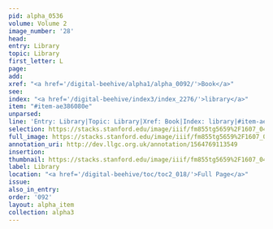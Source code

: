 ```yaml
---
pid: alpha_0536
volume: Volume 2
image_number: '28'
head: 
entry: Library
topic: Library
first_letter: L
page: 
add: 
xref: "<a href='/digital-beehive/alpha1/alpha_0092/'>Book</a>"
see: 
index: "<a href='/digital-beehive/index3/index_2276/'>library</a>"
item: "#item-ae386080e"
unparsed: 
line: 'Entry: Library|Topic: Library|Xref: Book|Index: library|#item-ae386080e'
selection: https://stacks.stanford.edu/image/iiif/fm855tg5659%2F1607_0495/779,490,3011,546/full/0/default.jpg
full_image: https://stacks.stanford.edu/image/iiif/fm855tg5659%2F1607_0495/full/full/0/default.jpg
annotation_uri: http://dev.llgc.org.uk/annotation/1564769113549
insertion: 
thumbnail: https://stacks.stanford.edu/image/iiif/fm855tg5659%2F1607_0495/779,490,600,180/250,/0/default.jpg
label: Library
location: "<a href='/digital-beehive/toc/toc2_018/'>Full Page</a>"
issue: 
also_in_entry: 
order: '092'
layout: alpha_item
collection: alpha3
---
```

